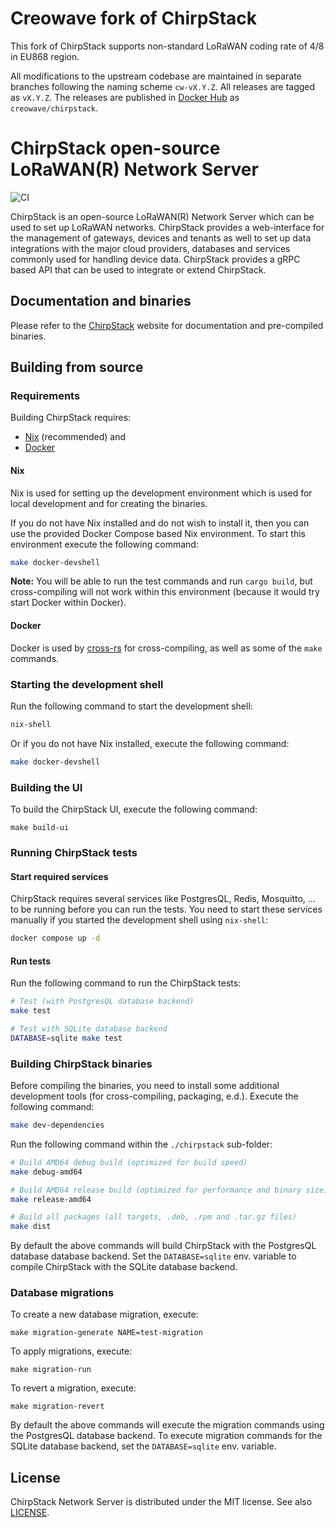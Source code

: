 # Creowave fork of ChirpStack

This fork of ChirpStack supports non-standard LoRaWAN coding rate of 4/8 in EU868 region.

All modifications to the upstream codebase are maintained in separate branches following the naming scheme `cw-vX.Y.Z`. All releases are tagged as `vX.Y.Z`. The releases are published in [Docker Hub](https://hub.docker.com/r/creowave/chirpstack) as `creowave/chirpstack`.

# ChirpStack open-source LoRaWAN(R) Network Server

![CI](https://github.com/chirpstack/chirpstack/actions/workflows/main.yml/badge.svg?branch=master)

ChirpStack is an open-source LoRaWAN(R) Network Server which can be used to set
up LoRaWAN networks. ChirpStack provides a web-interface for the management of
gateways, devices and tenants as well to set up data integrations with the major
cloud providers, databases and services commonly used for handling device data.
ChirpStack provides a gRPC based API that can be used to integrate or extend
ChirpStack.

## Documentation and binaries

Please refer to the [ChirpStack](https://www.chirpstack.io/) website for
documentation and pre-compiled binaries.

## Building from source

### Requirements

Building ChirpStack requires:

* [Nix](https://nixos.org/download.html) (recommended) and
* [Docker](https://www.docker.com/)

#### Nix

Nix is used for setting up the development environment which is used for local
development and for creating the binaries.

If you do not have Nix installed and do not wish to install it, then you can
use the provided Docker Compose based Nix environment. To start this environment
execute the following command:

```bash
make docker-devshell
```

**Note:** You will be able to run the test commands and run `cargo build`, but
cross-compiling will not work within this environment (because it would try start
Docker within Docker).

#### Docker

Docker is used by [cross-rs](https://github.com/cross-rs/cross) for cross-compiling,
 as well as some of the `make` commands.

### Starting the development shell

Run the following command to start the development shell:

```bash
nix-shell
```

Or if you do not have Nix installed, execute the following command:

```bash
make docker-devshell
```

### Building the UI

To build the ChirpStack UI, execute the following command:

```
make build-ui
```

### Running ChirpStack tests

#### Start required services

ChirpStack requires several services like PostgresQL, Redis, Mosquitto, ...
to be running before you can run the tests. You need to start these services
manually if you started the development shell using `nix-shell`:

```bash
docker compose up -d
```

#### Run tests

Run the following command to run the ChirpStack tests:

```bash
# Test (with PostgresQL database backend)
make test

# Test with SQLite database backend
DATABASE=sqlite make test
```

### Building ChirpStack binaries

Before compiling the binaries, you need to install some additional development
tools (for cross-compiling, packaging, e.d.). Execute the following command:

```bash
make dev-dependencies
```

Run the following command within the `./chirpstack` sub-folder:

```bash
# Build AMD64 debug build (optimized for build speed)
make debug-amd64

# Build AMD64 release build (optimized for performance and binary size)
make release-amd64

# Build all packages (all targets, .deb, .rpm and .tar.gz files)
make dist
```

By default the above commands will build ChirpStack with the PostgresQL database
database backend. Set the `DATABASE=sqlite` env. variable to compile ChirpStack
with the SQLite database backend.

### Database migrations

To create a new database migration, execute:

```
make migration-generate NAME=test-migration
```

To apply migrations, execute:

```
make migration-run
```

To revert a migration, execute:

```
make migration-revert
```

By default the above commands will execute the migration commands using the
PostgresQL database backend. To execute migration commands for the SQLite
database backend, set the `DATABASE=sqlite` env. variable.

## License

ChirpStack Network Server is distributed under the MIT license. See also
[LICENSE](https://github.com/brocaar/chirpstack/blob/master/LICENSE).
